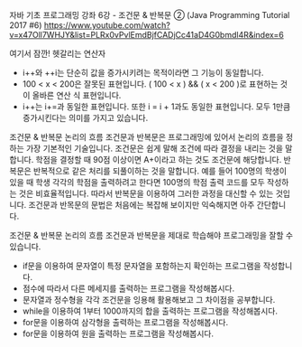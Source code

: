 자바 기초 프로그래밍 강좌 6강 - 조건문 & 반복문 ② (Java Programming Tutorial 2017 #6)
https://www.youtube.com/watch?v=x47Oll7WHJY&list=PLRx0vPvlEmdBjfCADjCc41aD4G0bmdl4R&index=6


여기서 잠깐!
헷갈리는 연산자
- i++와 ++i는 단순히 값을 증가시키려는 목적이라면 그 기능이 동일합니다.
- 100 < x < 200은 잘못된 표현입니다.
   ( 100 < x ) && ( x < 200 )로 표현하는 것이 올바른 연산 식 표현입니다.
- i++는 i+=과 동일한 표현입니다. 
  또한 i = i + 1과도 동일한 표현입니다.
  모두 1만큼 증가시킨다는 의미를 가지고 있습니다.

조건문 & 반복문
논리의 흐름
조건문과 반복문은 프로그래밍에 있어서 논리의 흐름을 정하는 가장 기본적인 기술입니다.
조건문은 쉽게 말해 조건에 따라 결정을 내리는 것을 말합니다.
학점을 결정할 때 90점 이상이면 A+이라고 하는 것도 조건문에 해당합니다.
반복문은 반복적으로 같은 처리를 되풀이하는 것을 말합니다.
예를 들어 100명의 학생이 있을 때 학생 각각의 학점을 출력하려고 한다면 100명의 학점 출력 코드를 모두 작성하는 것은 비효율적입니다.
따라서 반복문을 이용하여 그러한 과정을 대신할 수 있는 것입니다.
조건문과 반목문의 문법은 처음에는 복잡해 보이지만 익숙해지면 아주 간단합니다.

조건문 & 반복문
논리의 흐름
조건문과 반복문을 제대로 학습해야 프로그래밍을 잘할 수 있습니다.
- if문을 이용하여 문자열이 특정 문자열을 포함하는지 확인하는 프로그램을 작성합니다.
- 점수에 따라서 다른 메세지를 출력하는 프로그램을 작성해봅시다.
- 문자열과 정수형을 각각 조건문을 잉용해 활용해보고 그 차이점을 공부합니다.
- while을 이용하여 1부터 1000까지의 합을 출력하는 프로그램을 작성해봅시다.
- for문을 이용하여 삼각형을 출력하는 프로그램을 작성해봅시다.
- for문을 이용하여 원을 출력하는 프로그램을 작성해봅시다.
